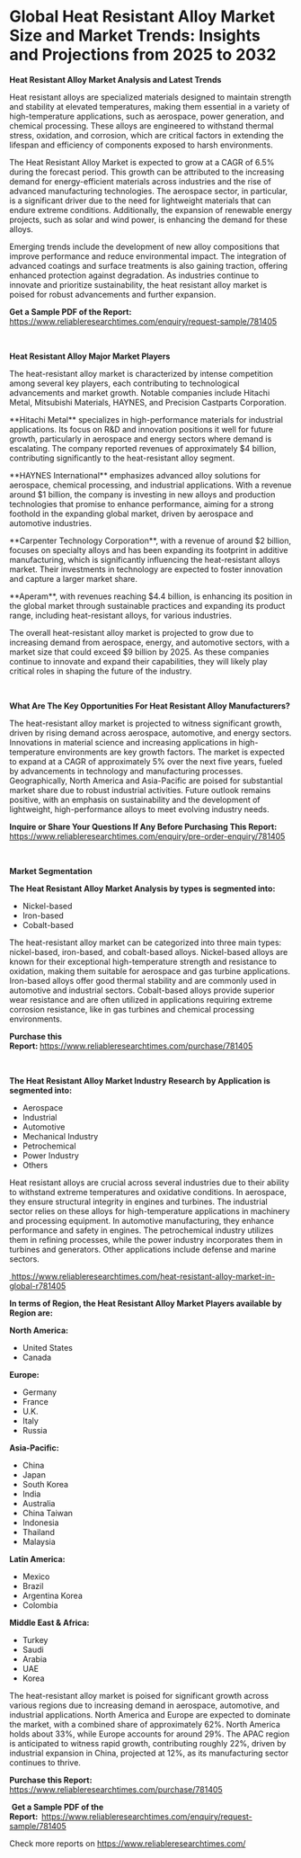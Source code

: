 <p><h1>Global Heat Resistant Alloy Market Size and Market Trends: Insights and Projections from 2025 to 2032</h1></p><p><strong>Heat Resistant Alloy Market Analysis and Latest Trends</strong></p>
<p><p>Heat resistant alloys are specialized materials designed to maintain strength and stability at elevated temperatures, making them essential in a variety of high-temperature applications, such as aerospace, power generation, and chemical processing. These alloys are engineered to withstand thermal stress, oxidation, and corrosion, which are critical factors in extending the lifespan and efficiency of components exposed to harsh environments.</p><p>The Heat Resistant Alloy Market is expected to grow at a CAGR of 6.5% during the forecast period. This growth can be attributed to the increasing demand for energy-efficient materials across industries and the rise of advanced manufacturing technologies. The aerospace sector, in particular, is a significant driver due to the need for lightweight materials that can endure extreme conditions. Additionally, the expansion of renewable energy projects, such as solar and wind power, is enhancing the demand for these alloys.</p><p>Emerging trends include the development of new alloy compositions that improve performance and reduce environmental impact. The integration of advanced coatings and surface treatments is also gaining traction, offering enhanced protection against degradation. As industries continue to innovate and prioritize sustainability, the heat resistant alloy market is poised for robust advancements and further expansion.</p></p>
<p><strong>Get a Sample PDF of the Report:&nbsp;</strong> <a href="https://www.reliableresearchtimes.com/enquiry/request-sample/781405?utm_campaign=3227&utm_medium=2&utm_source=Github&utm_content=ia&utm_term=26032025&utm_id=heat-resistant-alloy">https://www.reliableresearchtimes.com/enquiry/request-sample/781405</a></p>
<p>&nbsp;</p>
<p><strong>Heat Resistant Alloy Major Market Players</strong></p>
<p><p>The heat-resistant alloy market is characterized by intense competition among several key players, each contributing to technological advancements and market growth. Notable companies include Hitachi Metal, Mitsubishi Materials, HAYNES, and Precision Castparts Corporation.</p><p>**Hitachi Metal** specializes in high-performance materials for industrial applications. Its focus on R&D and innovation positions it well for future growth, particularly in aerospace and energy sectors where demand is escalating. The company reported revenues of approximately $4 billion, contributing significantly to the heat-resistant alloy segment.</p><p>**HAYNES International** emphasizes advanced alloy solutions for aerospace, chemical processing, and industrial applications. With a revenue around $1 billion, the company is investing in new alloys and production technologies that promise to enhance performance, aiming for a strong foothold in the expanding global market, driven by aerospace and automotive industries.</p><p>**Carpenter Technology Corporation**, with a revenue of around $2 billion, focuses on specialty alloys and has been expanding its footprint in additive manufacturing, which is significantly influencing the heat-resistant alloys market. Their investments in technology are expected to foster innovation and capture a larger market share.</p><p>**Aperam**, with revenues reaching $4.4 billion, is enhancing its position in the global market through sustainable practices and expanding its product range, including heat-resistant alloys, for various industries.</p><p>The overall heat-resistant alloy market is projected to grow due to increasing demand from aerospace, energy, and automotive sectors, with a market size that could exceed $9 billion by 2025. As these companies continue to innovate and expand their capabilities, they will likely play critical roles in shaping the future of the industry.</p></p>
<p>&nbsp;</p>
<p><strong>What Are The Key Opportunities For Heat Resistant Alloy Manufacturers?</strong></p>
<p><p>The heat-resistant alloy market is projected to witness significant growth, driven by rising demand across aerospace, automotive, and energy sectors. Innovations in material science and increasing applications in high-temperature environments are key growth factors. The market is expected to expand at a CAGR of approximately 5% over the next five years, fueled by advancements in technology and manufacturing processes. Geographically, North America and Asia-Pacific are poised for substantial market share due to robust industrial activities. Future outlook remains positive, with an emphasis on sustainability and the development of lightweight, high-performance alloys to meet evolving industry needs.</p></p>
<p><strong>Inquire or Share Your Questions If Any Before Purchasing This Report:</strong> <a href="https://www.reliableresearchtimes.com/enquiry/pre-order-enquiry/781405?utm_campaign=3227&utm_medium=2&utm_source=Github&utm_content=ia&utm_term=26032025&utm_id=heat-resistant-alloy">https://www.reliableresearchtimes.com/enquiry/pre-order-enquiry/781405</a></p>
<p>&nbsp;</p>
<p><strong>Market Segmentation</strong></p>
<p><strong>The Heat Resistant Alloy Market Analysis by types is segmented into:</strong></p>
<p><ul><li>Nickel-based</li><li>Iron-based</li><li>Cobalt-based</li></ul></p>
<p><p>The heat-resistant alloy market can be categorized into three main types: nickel-based, iron-based, and cobalt-based alloys. Nickel-based alloys are known for their exceptional high-temperature strength and resistance to oxidation, making them suitable for aerospace and gas turbine applications. Iron-based alloys offer good thermal stability and are commonly used in automotive and industrial sectors. Cobalt-based alloys provide superior wear resistance and are often utilized in applications requiring extreme corrosion resistance, like in gas turbines and chemical processing environments.</p></p>
<p><strong>Purchase this Report:&nbsp;</strong><a href="https://www.reliableresearchtimes.com/purchase/781405?utm_campaign=3227&utm_medium=2&utm_source=Github&utm_content=ia&utm_term=26032025&utm_id=heat-resistant-alloy">https://www.reliableresearchtimes.com/purchase/781405</a></p>
<p>&nbsp;</p>
<p><strong>The Heat Resistant Alloy Market Industry Research by Application is segmented into:</strong></p>
<p><ul><li>Aerospace</li><li>Industrial</li><li>Automotive</li><li>Mechanical Industry</li><li>Petrochemical</li><li>Power Industry</li><li>Others</li></ul></p>
<p><p>Heat resistant alloys are crucial across several industries due to their ability to withstand extreme temperatures and oxidative conditions. In aerospace, they ensure structural integrity in engines and turbines. The industrial sector relies on these alloys for high-temperature applications in machinery and processing equipment. In automotive manufacturing, they enhance performance and safety in engines. The petrochemical industry utilizes them in refining processes, while the power industry incorporates them in turbines and generators. Other applications include defense and marine sectors.</p></p>
<p><a href="https://www.reliableresearchtimes.com/heat-resistant-alloy-market-in-global-r781405?utm_campaign=3227&utm_medium=2&utm_source=Github&utm_content=ia&utm_term=26032025&utm_id=heat-resistant-alloy">&nbsp;https://www.reliableresearchtimes.com/heat-resistant-alloy-market-in-global-r781405</a></p>
<p><strong>In terms of Region, the Heat Resistant Alloy Market Players available by Region are:</strong></p>
<p>
    <p> <strong> North America: </strong>
        <ul>
            <li>United States</li>
            <li>Canada</li>
        </ul>
        </p> 
    <p> <strong> Europe: </strong>
        <ul>
            <li>Germany</li>
            <li>France</li>
            <li>U.K.</li>
            <li>Italy</li>
            <li>Russia</li>
        </ul>
        </p> 
    <p> <strong> Asia-Pacific: </strong>
        <ul>
            <li>China</li>
            <li>Japan</li>
            <li>South Korea</li>
            <li>India</li>
            <li>Australia</li>
            <li>China Taiwan</li>
            <li>Indonesia</li>
            <li>Thailand</li>
            <li>Malaysia</li>
        </ul>
        </p> 
    <p> <strong> Latin America: </strong>
        <ul>
            <li>Mexico</li>
            <li>Brazil</li>
            <li>Argentina Korea</li>
            <li>Colombia</li>
        </ul>
        </p> 
    <p> <strong> Middle East & Africa: </strong>
        <ul>
            <li>Turkey</li>
            <li>Saudi</li>
            <li>Arabia</li>
            <li>UAE</li>
            <li>Korea</li>
        </ul>
    </p>
    </p>
<p><p>The heat-resistant alloy market is poised for significant growth across various regions due to increasing demand in aerospace, automotive, and industrial applications. North America and Europe are expected to dominate the market, with a combined share of approximately 62%. North America holds about 33%, while Europe accounts for around 29%. The APAC region is anticipated to witness rapid growth, contributing roughly 22%, driven by industrial expansion in China, projected at 12%, as its manufacturing sector continues to thrive.</p></p>
<p><strong>Purchase this Report: </strong><a href="https://www.reliableresearchtimes.com/purchase/781405?utm_campaign=3227&utm_medium=2&utm_source=Github&utm_content=ia&utm_term=26032025&utm_id=heat-resistant-alloy">https://www.reliableresearchtimes.com/purchase/781405</a></p>
<p>&nbsp;<strong>Get a Sample PDF of the Report:&nbsp;&nbsp;</strong><a href="https://www.reliableresearchtimes.com/enquiry/request-sample/781405?utm_campaign=3227&utm_medium=2&utm_source=Github&utm_content=ia&utm_term=26032025&utm_id=heat-resistant-alloy">https://www.reliableresearchtimes.com/enquiry/request-sample/781405</a></p>
<p><strong></strong></p>
<p>Check more reports on <a href="https://www.reliableresearchtimes.com/?utm_campaign=3227&utm_medium=2&utm_source=Github&utm_content=ia&utm_term=26032025&utm_id=heat-resistant-alloy">https://www.reliableresearchtimes.com/</a></p>